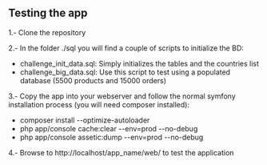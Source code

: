 Testing the app
---------------

1.- Clone the repository

2.- In the folder ./sql you will find a couple of scripts to initialize the BD:
* challenge_init_data.sql: Simply initializes the tables and the countries list
* challenge_big_data.sql: Use this script to test using a populated database (5500 products and 15000 orders)

3.- Copy the app into your webserver and follow the normal symfony installation process (you will need composer installed):
* composer install --optimize-autoloader
* php app/console cache:clear --env=prod --no-debug
* php app/console assetic:dump --env=prod --no-debug

4.- Browse to http://localhost/app_name/web/ to test the application 
